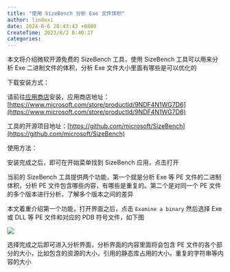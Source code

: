 ```yaml
---
title: "使用 SizeBench 分析 Exe 文件体积"
author: lindexi
date: 2024-8-6 20:43:43 +0800
CreateTime: 2023/8/2 8:40:27
categories: 
---
```


本文将介绍微软开源免费的 SizeBench 工具，使用 SizeBench 工具可以用来分析 Exe 二进制文件的体积，分析 Exe 文件大小里面有哪些是可以优化的

<!--more-->


<!-- CreateTime:2023/8/2 8:40:27 -->

<!-- 博客 -->
<!-- 发布 -->

下载安装方式：

请前往[应用商店](https://www.microsoft.com/store/productId/9NDF4N1WG7D6)安装，应用商店地址：[https://www.microsoft.com/store/productId/9NDF4N1WG7D6](https://www.microsoft.com/store/productId/9NDF4N1WG7D6)

工具的开源项目地址：[https://github.com/microsoft/SizeBench](https://github.com/microsoft/SizeBench)

使用方法：

安装完成之后，即可在开始菜单找到 SizeBench 应用，点击打开

当前的 SizeBench 工具提供两个功能，第一个就是分析 Exe 等 PE 文件的二进制体积，分析 PE 文件包含哪些内容，有哪些是重复的。第二个是对同一个 PE 文件的多个版本进行分析，了解多个版本之间的差异

本文着重介绍第一个功能，打开界面之后，点击 `Examine a binary` 然后选择 Exe 或 DLL 等 PE 文件和对应的 PDB 符号文件，如下图

<!-- ![](image/使用 SizeBench 分析 Exe 文件体积/使用 SizeBench 分析 Exe 文件体积0.png) -->

![](http://cdn.lindexi.site/lindexi%2F202382844425092.jpg)

选择完成之后即可进入分析界面，分析界面的内容里面将会包含 PE 文件的各个部分的大小，比如包含的资源的大小，引用的静态库占用的大小。重复的字符串等内容的大小
